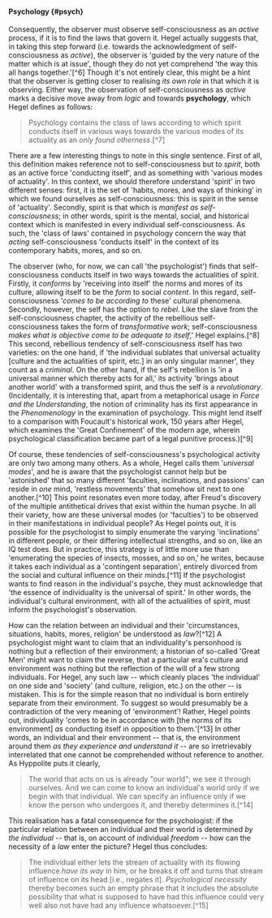 #### Psychology {#psych}

Consequently, the observer must observe self-consciousness as an *active*
process, if it is to find the laws that govern it. Hegel actually suggests that,
in taking this step forward (i.e. towards the acknowledgment of
self-consciousness as *active*), the observer is 'guided by the very nature of
the matter which is at issue', though they do not yet comprehend 'the way this
all hangs together.'[^6] Though it's not entirely clear, this might be a hint
that the observer is getting closer to realising *its own role* in that which it
is observing. Either way, the observation of self-consciousness as *active*
marks a decisive move away from *logic* and towards **psychology**, which Hegel
defines as follows:

> Psychology contains the class of laws according to which spirit conducts
> itself in various ways towards the various modes of its actuality as an *only
> found otherness*.[^7]

There are a few interesting things to note in this single sentence. First of
all, this definition makes reference not to self-consciousness but to *spirit*,
both as an active force 'conducting itself', and as something with 'various
modes of actuality'. In this context, we should therefore understand 'spirit' in
two different senses: first, it is the set of 'habits, mores, and ways of
thinking' in which we found ourselves as self-consciousness: this is spirit in
the sense of 'actuality'. Secondly, spirit is that which is *manifest as
self-consciousness*; in other words, spirit is the mental, social, and
historical context which is manifested in every individual self-consciousness.
As such, the 'class of laws' contained in psychology concern the way that
*acting* self-consciousness 'conducts itself' in the context of its contemporary
habits, mores, and so on.

The observer (who, for now, we can call 'the psychologist') finds that
self-consciousness conducts itself in two ways towards the actualities of
spirit. Firstly, it *conforms* by 'receiving into itself' the norms and mores of
its culture, allowing itself to be the *form* to social *content*. In this
regard, self-consciousness '*comes to be according to* these' cultural
phenomena. Secondly, however, the self has the option to *rebel*. Like the slave
from the self-consciousness chapter, the activity of the rebellious
self-consciousness takes the form of *transformative work*; self-consciousness
*makes what is objective come to be adequate to itself*,' Hegel explains.[^8]
This second, rebellious tendency of self-consciousness itself has two varieties:
on the one hand, if 'the individual sublates that universal actuality [culture
and the actualities of spirit, etc.] in an only singular manner', they count as
a *criminal*. On the other hand, if the self's rebellion is 'in a universal
manner which thereby acts for all,' its activity 'brings about another world'
with a transformed spirit, and thus the self is a *revolutionary*.
(Incidentally, it is interesting that, apart from a metaphorical usage in *Force
and the Understanding*, the notion of criminality has its first appearance in
the *Phenomenology* in the examination of psychology. This might lend itself to
a comparison with Foucault's historical work, 150 years after Hegel, which
examines the 'Great Confinement' of the modern age, wherein psychological
classification became part of a legal punitive process.)[^9]

Of course, these tendencies of self-consciousness's psychological activity are
only two among many others. As a whole, Hegel calls them '*universal modes*',
and he is aware that the psychologist cannot help but be 'astonished' that so
many different 'faculties, inclinations, and passions' can reside in *one* mind,
'restless movements' that somehow sit next to one another.[^10] This point
resonates even more today, after Freud's discovery of the multiple antithetical
drives that exist within the human psyche. In all their variety, how are these
universal modes (or 'faculties') to be observed in their manifestations in
individual people? As Hegel points out, it is possible for the psychologist to
simply enumerate the varying 'inclinations' in different people, or their
differing intellectual strengths, and so on, like an IQ test does. But in
practice, this strategy is of little more use than 'enumerating the species of
insects, mosses, and so on,' he writes, because it takes each individual as a
'contingent separation', entirely divorced from the social and cultural
influence on their minds.[^11] If the psychologist wants to find reason in the
individual's psyche, they must acknowledge that 'the essence of individuality is
the universal of spirit.' In other words, the individual's cultural environment,
with all of the actualities of spirit, must inform the psychologist's
observation.

How can the relation between an individual and their 'circumstances, situations,
habits, mores, religion' be understood as *law*?[^12] A psychologist might want
to claim that an individuality's personhood is nothing but a reflection of their
environment; a historian of so-called 'Great Men' might want to claim the
reverse, that a particular era's culture and environment was nothing but the
reflection of the will of a few strong individuals. For Hegel, any such law --
which cleanly places 'the individual' on one side and 'society' (and culture,
religion, etc.) on the other -- is mistaken. This is for the simple reason that
no individual is born entirely separate from their environment. To suggest so
would presumably be a contradiction of the very meaning of 'environment'!
Rather, Hegel points out, individuality 'comes to be in accordance with [the
norms of its environment] *as* conducting itself in opposition to them.'[^13] In
other words, an individual and their environment -- that is, the environment
around them *as they experience and understand it* -- are so irretrievably
interrelated that one cannot be comprehended without reference to another. As
Hyppolite puts it clearly,

> The world that acts on us is already "our world"; we see it through ourselves.
> And we can come to know an individual's world only if we begin with that
> individual. We can specify an influence only if we know the person who
> undergoes it, and thereby determines it.[^14]

This realisation has a fatal consequence for the psychologist: if the particular
relation between an individual and their world is determined *by the
individual* -- that is, on account of individual *freedom* -- how can the
necessity of a *law* enter the picture? Hegel thus concludes:

> The individual either lets the stream of actuality with its flowing influence
> *have its way* in him, or he breaks it off and turns that stream of influence
> on its head [i.e., negates it]. *Psychological necessity* thereby becomes such
> an empty phrase that it includes the absolute possibility that what is
> supposed to have had this influence could very well also not have had any
> influence whatsoever.[^15]
